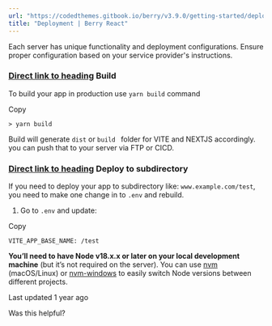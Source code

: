 ```yaml
---
url: "https://codedthemes.gitbook.io/berry/v3.9.0/getting-started/deployment"
title: "Deployment | Berry React"
---
```


Each server has unique functionality and deployment configurations. Ensure proper configuration based on your service provider's instructions.

### [Direct link to heading](https://codedthemes.gitbook.io/berry/v3.9.0/getting-started/deployment\#build)    Build

To build your app in production use `yarn build` command

Copy

```inline-grid min-w-full grid-cols-[auto_1fr] [count-reset:line] print:whitespace-pre-wrap
> yarn build
```

Build will generate `dist` or `build ` folder for VITE and NEXTJS accordingly. you can push that to your server via FTP or CICD.

### [Direct link to heading](https://codedthemes.gitbook.io/berry/v3.9.0/getting-started/deployment\#deploy-to-subdirectory)    Deploy to subdirectory

If you need to deploy your app to subdirectory like: `www.example.com/test`, you need to make one change in to `.env` and rebuild.

1. Go to `.env` and update:







Copy

```inline-grid min-w-full grid-cols-[auto_1fr] [count-reset:line] print:whitespace-pre-wrap
VITE_APP_BASE_NAME: /test
```


**You’ll need to have Node v18.x.x or later on your local development machine** (but it’s not required on the server). You can use [nvm](https://github.com/creationix/nvm#installation) (macOS/Linux) or [nvm-windows](https://github.com/coreybutler/nvm-windows#node-version-manager-nvm-for-windows) to easily switch Node versions between different projects.

Last updated 1 year ago

Was this helpful?